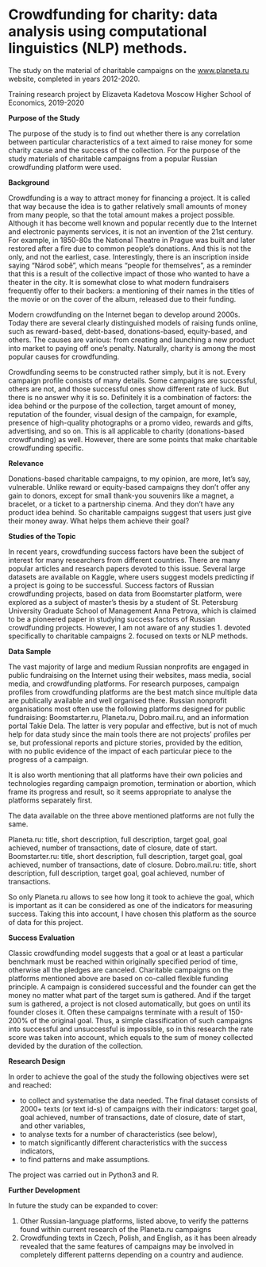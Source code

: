 # Crowdfunding for charity: data analysis using computational linguistics (NLP) methods.

The study on the material of charitable campaigns on the www.planeta.ru website, completed in years 2012-2020. 

Training research project by Elizaveta Kadetova
Moscow Higher School of Economics, 2019-2020


**Purpose of the Study**

The purpose of the study is to find out whether there is any correlation between particular characteristics of a text aimed to raise money for some charity cause and the success of the collection. For the purpose of the study materials of charitable campaigns from a popular Russian crowdfunding platform were used. 

**Background**

Crowdfunding is a way to attract money for financing a project. It is called that way because the idea is to gather relatively small amounts of money from many people, so that the total amount makes a project possible. Although it has become well known and popular recently due to the Internet and electronic payments services, it is not an invention of the 21st century. For example, in 1850-80s the National Theatre in Prague was built and later restored after a fire due to common people’s donations. And this is not the only, and not the earliest, case. Interestingly, there is an inscription inside saying “Národ sobě”, which means “people for themselves”, as a reminder that this is a result of the collective impact of those who wanted to have a theater in the city. It is somewhat close to what modern fundraisers frequently offer to their backers: a mentioning of their names in the titles of the movie or on the cover of the album, released due to their funding. 

Modern crowdfunding on the Internet began to develop around 2000s. Today there are several clearly distinguished models of raising funds online, such as reward-based, debt-based, donations-based, equity-based, and others. The causes are various: from creating and launching a new product into market to paying off one’s penalty. Naturally, charity is among the most popular causes for crowdfunding.

Crowdfunding seems to be constructed rather simply, but it is not. Every campaign profile consists of many details. Some campaigns are successful, others are not, and those successful ones show different rate of luck. But there is no answer why it is so. Definitely it is a combination of factors: the idea behind or the purpose of the collection, target amount of money, reputation of the founder, visual design of the campaign, for example, presence of high-quality photographs or a promo video, rewards and gifts, advertising, and so on. This is all applicable to charity (donations-based crowdfunding) as well. However, there are some points that make charitable crowdfunding specific. 

**Relevance**

Donations-based charitable campaigns, to my opinion, are more, let’s say, vulnerable. Unlike reward or equity-based campaigns they don’t offer any gain to donors, except for small thank-you souvenirs like a magnet, a bracelet, or a ticket to a partnership cinema. And they don’t have any product idea behind. So charitable campaigns suggest that users just give their money away. What helps them achieve their goal?

**Studies of the Topic**

In recent years, crowdfunding success factors have been the subject of interest for many researchers from different countries. There are many popular articles and research papers devoted to this issue. Several large datasets are available on Kaggle, where users suggest models predicting if a project is going to be successful. Success factors of Russian crowdfunding projects, based on data from Boomstarter platform, were explored as a subject of master’s thesis by a student of St. Petersburg University Graduate School of Management Anna Petrova, which is claimed to be a pioneered paper in studying success factors of Russian crowdfunding projects. However, I am not aware of any studies 1. devoted specifically to charitable campaigns 2. focused on texts or NLP methods.

**Data Sample**

The vast majority of large and medium Russian nonprofits are engaged in public fundraising on the Internet using their websites, mass media, social media, and crowdfunding platforms. For research purposes, campaign profiles from crowdfunding platforms are the best match since multiple data are publically available and well organised there. Russian nonprofit organisations most often use the following platforms designed for public fundraising: Boomstarter.ru, Planeta.ru, Dobro.mail.ru, and an information portal Takie Dela. The latter is very popular and effective, but is not of much help for data study since the main tools there are not projects’ profiles per se, but professional reports and picture stories, provided by the edition, with no public evidence of the impact of each particular piece to the progress of a campaign.

It is also worth mentioning that all platforms have their own policies and technologies regarding campaign promotion, termination or abortion, which frame its progress and result, so it seems appropriate to analyse the platforms separately first. 

The data available on the three above mentioned platforms are not fully the same. 

Planeta.ru: title, short description, full description, target goal, goal achieved, number of transactions, date of closure, date of start.
Boomstarter.ru: title, short description, full description, target goal, goal achieved, number of transactions, date of closure. 
Dobro.mail.ru: title, short description, full description, target goal, goal achieved, number of transactions. 

So only Planeta.ru allows to see how long it took to achieve the goal, which is important as it can be considered as one of the indicators for measuring success. Taking this into account, I have chosen this platform as the source of data for this project.  

**Success Evaluation**

Classic crowdfunding model suggests that a goal or at least a particular benchmark must be reached within originally specified period of time, otherwise all the pledges are canceled. Charitable campaigns on the platforms mentioned above are based on co-called flexible funding principle. A campaign is considered successful and the founder can get the money no matter what part of the target sum is gathered. And if the target sum is gathered, а project is not closed automatically, but goes on until its founder closes it. Often these campaigns terminate with a result of 150-200% of the original goal. Thus, a simple classification of such campaigns into successful and unsuccessful is impossible, so in this research the rate score was taken into account, which equals to the sum of money collected devided by the duration of the collection.

**Research Design**

In order to achieve the goal of the study the following objectives were set and reached:
- to collect and systematise the data needed. The final dataset consists of 2000+ texts (or text id-s) of campaigns with their indicators: target goal, goal achieved, number of transactions, date of closure, date of start, and other variables,
- to analyse texts for a number of characteristics (see below),
- to match significantly different characteristics with the success indicators,
- to find patterns and make assumptions.

The project was carried out in Python3 and R.

**Further Development**

In future the study can be expanded to cover:

1. Other Russian-language platforms, listed above, to verify the patterns found within current research of the Planeta.ru campaigns 
2. Crowdfunding texts in Czech, Polish, and English, as it has been already revealed that the same features of campaigns may be involved in completely different patterns depending on a country and audience.

